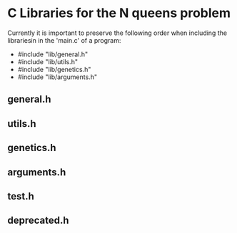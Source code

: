 # C Libraries for the N queens problem

Currently it is important to preserve the following order when including the librariesin in the 'main.c' of a program:

* #include "lib/general.h"
* #include "lib/utils.h"
* #include "lib/genetics.h"
* #include "lib/arguments.h"

## general.h

## utils.h

## genetics.h

## arguments.h

## test.h

## deprecated.h